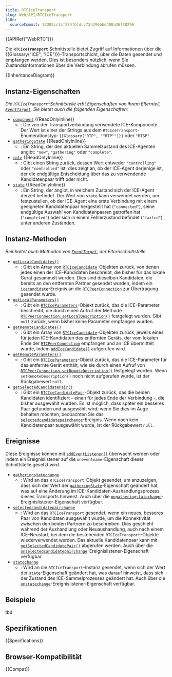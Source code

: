 ```yaml
---
title: RTCIceTransport
slug: Web/API/RTCIceTransport
l10n:
  sourceCommit: 32305cc3cf274fbfdcc73a296bbd400a26f38296
---
```


{{APIRef("WebRTC")}}

Die **`RTCIceTransport`** Schnittstelle bietet Zugriff auf Informationen über die {{Glossary("ICE", "ICE")}}-Transportschicht, über die Daten gesendet und empfangen werden. Dies ist besonders nützlich, wenn Sie Zustandsinformationen über die Verbindung abrufen müssen.

{{InheritanceDiagram}}

## Instanz-Eigenschaften

_Die `RTCIceTransport`-Schnittstelle erbt Eigenschaften von ihrem Elternteil, [`EventTarget`](/de/docs/Web/API/EventTarget). Sie bietet auch die folgenden Eigenschaften:_

- [`component`](/de/docs/Web/API/RTCIceTransport/component) {{ReadOnlyInline}}
  - : Die von der Transportverbindung verwendete ICE-Komponente. Der Wert ist einer der Strings aus dem `RTCIceTransport`-Enumerationstyp: `{{Glossary("RTP", ""RTP"")}}` oder `"RTSP"`.
- [`gatheringState`](/de/docs/Web/API/RTCIceTransport/gatheringState) {{ReadOnlyInline}}
  - : Ein String, der den aktuellen Sammelzustand des ICE-Agenten angibt: `"new"`, `"gathering"` oder `"complete"`.
- [`role`](/de/docs/Web/API/RTCIceTransport/role) {{ReadOnlyInline}}
  - : Gibt einen String zurück, dessen Wert entweder `"controlling"` oder `"controlled"` ist; dies zeigt an, ob der ICE-Agent derjenige ist, der die endgültige Entscheidung über das zu verwendende Kandidatenpaar trifft oder nicht.
- [`state`](/de/docs/Web/API/RTCIceTransport/state) {{ReadOnlyInline}}
  - : Ein String, der angibt, in welchem Zustand sich der ICE-Agent derzeit befindet. Der Wert von `state` kann verwendet werden, um festzustellen, ob der ICE-Agent eine erste Verbindung mit einem geeigneten Kandidatenpaar hergestellt hat (`"connected"`), seine endgültige Auswahl von Kandidatenpaaren getroffen hat (`"completed"`) oder sich in einem Fehlerzustand befindet (`"failed"`), unter anderen Zuständen.

## Instanz-Methoden

_Beinhaltet auch Methoden von [`EventTarget`](/de/docs/Web/API/EventTarget), der Elternschnittstelle._

- [`getLocalCandidates()`](/de/docs/Web/API/RTCIceTransport/getLocalCandidates)
  - : Gibt ein Array von [`RTCIceCandidate`](/de/docs/Web/API/RTCIceCandidate)-Objekten zurück, von denen jedes einen der ICE-Kandidaten beschreibt, die bisher für das lokale Gerät gesammelt wurden. Dies sind dieselben Kandidaten, die bereits an den entfernten Partner gesendet wurden, indem ein [`icecandidate`](/de/docs/Web/API/RTCPeerConnection/icecandidate_event)-Ereignis an die [`RTCPeerConnection`](/de/docs/Web/API/RTCPeerConnection) zur Übertragung gesendet wurde.
- [`getLocalParameters()`](/de/docs/Web/API/RTCIceTransport/getLocalParameters)
  - : Gibt ein [`RTCIceParameters`](/de/docs/Web/API/RTCIceParameters)-Objekt zurück, das die ICE-Parameter beschreibt, die durch einen Aufruf der Methode [`RTCPeerConnection.setLocalDescription()`](/de/docs/Web/API/RTCPeerConnection/setLocalDescription) festgelegt wurden. Gibt `null` zurück, wenn bisher keine Parameter empfangen wurden.
- [`getRemoteCandidates()`](/de/docs/Web/API/RTCIceTransport/getRemoteCandidates)
  - : Gibt ein Array von [`RTCIceCandidate`](/de/docs/Web/API/RTCIceCandidate)-Objekten zurück, jeweils eines für jeden ICE-Kandidaten des entfernten Geräts, der vom lokalen Ende der [`RTCPeerConnection`](/de/docs/Web/API/RTCPeerConnection) empfangen und an ICE übermittelt wurde, indem [`addIceCandidate()`](/de/docs/Web/API/RTCPeerConnection/addIceCandidate) aufgerufen wird.
- [`getRemoteParameters()`](/de/docs/Web/API/RTCIceTransport/getRemoteParameters)
  - : Gibt ein [`RTCIceParameters`](/de/docs/Web/API/RTCIceParameters)-Objekt zurück, das die ICE-Parameter für das entfernte Gerät enthält, wie sie durch einen Aufruf von [`RTCPeerConnection.setRemoteDescription()`](/de/docs/Web/API/RTCPeerConnection/setRemoteDescription) festgelegt wurden. Wenn `setRemoteDescription()` noch nicht aufgerufen wurde, ist der Rückgabewert `null`.
- [`getSelectedCandidatePair()`](/de/docs/Web/API/RTCIceTransport/getSelectedCandidatePair)
  - : Gibt ein [`RTCIceCandidatePair`](/de/docs/Web/API/RTCIceCandidatePair)-Objekt zurück, das die beiden Kandidaten identifiziert - einen für jedes Ende der Verbindung -, die bisher ausgewählt wurden. Es ist möglich, dass später ein besseres Paar gefunden und ausgewählt wird; wenn Sie dies im Auge behalten möchten, beobachten Sie das [`selectedcandidatepairchange`](/de/docs/Web/API/RTCIceTransport/selectedcandidatepairchange_event)-Ereignis. Wenn noch kein Kandidatenpaar ausgewählt wurde, ist der Rückgabewert `null`.

## Ereignisse

Diese Ereignisse können mit [`addEventListener()`](/de/docs/Web/API/EventTarget/addEventListener) überwacht werden oder indem ein Ereignislistener auf die `oneventname`-Eigenschaft dieser Schnittstelle gesetzt wird.

- [`gatheringstatechange`](/de/docs/Web/API/RTCIceTransport/gatheringstatechange_event)
  - : Wird an das `RTCIceTransport`-Objekt gesendet, um anzuzeigen, dass sich der Wert der [`gatheringState`](/de/docs/Web/API/RTCIceTransport/gatheringState)-Eigenschaft geändert hat, was auf eine Änderung im ICE-Kandidaten-Aushandlungsprozess dieses Transports hinweist. Auch über die [`ongatheringstatechange`](/de/docs/Web/API/RTCIceTransport/gatheringstatechange_event)-Ereignislistener-Eigenschaft verfügbar.
- [`selectedcandidatepairchange`](/de/docs/Web/API/RTCIceTransport/selectedcandidatepairchange_event)
  - : Wird an das `RTCIceTransport` gesendet, wenn ein neues, besseres Paar von Kandidaten ausgewählt wurde, um die Konnektivität zwischen den beiden Partnern zu beschreiben. Dies geschieht während der Aushandlung oder Neuaushandlung, auch nach einem ICE-Neustart, bei dem die bestehenden `RTCIceTransport`-Objekte wiederverwendet werden. Das aktuelle Kandidatenpaar kann mit [`getSelectedCandidatePair()`](/de/docs/Web/API/RTCIceTransport/getSelectedCandidatePair) abgerufen werden. Auch über die [`onselectedcandidatepairchange`](/de/docs/Web/API/RTCIceTransport/selectedcandidatepairchange_event)-Ereignislistener-Eigenschaft verfügbar.
- [`statechange`](/de/docs/Web/API/RTCIceTransport/statechange_event)
  - : Wird an die `RTCIceTransport`-Instanz gesendet, wenn sich der Wert der [`state`](/de/docs/Web/API/RTCIceTransport/state)-Eigenschaft geändert hat, was darauf hinweist, dass sich der Zustand des ICE-Sammelprozesses geändert hat. Auch über die [`onstatechange`](/de/docs/Web/API/RTCIceTransport/statechange_event)-Ereignislistener-Eigenschaft verfügbar.

## Beispiele

tbd

## Spezifikationen

{{Specifications}}

## Browser-Kompatibilität

{{Compat}}
